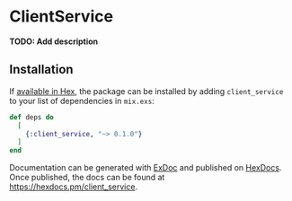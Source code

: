 # ClientService

**TODO: Add description**

## Installation

If [available in Hex](https://hex.pm/docs/publish), the package can be installed
by adding `client_service` to your list of dependencies in `mix.exs`:

```elixir
def deps do
  [
    {:client_service, "~> 0.1.0"}
  ]
end
```

Documentation can be generated with [ExDoc](https://github.com/elixir-lang/ex_doc)
and published on [HexDocs](https://hexdocs.pm). Once published, the docs can
be found at <https://hexdocs.pm/client_service>.

